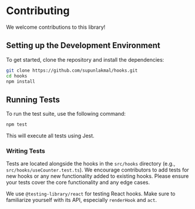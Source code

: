 # Contributing

We welcome contributions to this library!

## Setting up the Development Environment

To get started, clone the repository and install the dependencies:

```bash
git clone https://github.com/supunlakmal/hooks.git
cd hooks
npm install
```

## Running Tests

To run the test suite, use the following command:

```bash
npm test
```

This will execute all tests using Jest.

### Writing Tests

Tests are located alongside the hooks in the `src/hooks` directory (e.g., `src/hooks/useCounter.test.ts`). We encourage contributors to add tests for new hooks or any new functionality added to existing hooks. Please ensure your tests cover the core functionality and any edge cases.

We use `@testing-library/react` for testing React hooks. Make sure to familiarize yourself with its API, especially `renderHook` and `act`.
